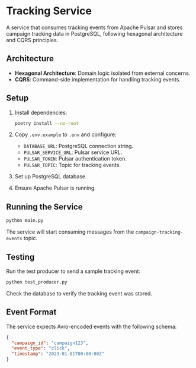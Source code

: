 # Tracking Service

A service that consumes tracking events from Apache Pulsar and stores campaign tracking data in PostgreSQL, following hexagonal architecture and CQRS principles.

## Architecture

- **Hexagonal Architecture**: Domain logic isolated from external concerns.
- **CQRS**: Command-side implementation for handling tracking events.

## Setup

1. Install dependencies:
   ```bash
   poetry install --no-root
   ```

2. Copy `.env.example` to `.env` and configure:
   - `DATABASE_URL`: PostgreSQL connection string.
   - `PULSAR_SERVICE_URL`: Pulsar service URL.
   - `PULSAR_TOKEN`: Pulsar authentication token.
   - `PULSAR_TOPIC`: Topic for tracking events.

3. Set up PostgreSQL database.

4. Ensure Apache Pulsar is running.

## Running the Service

```bash
python main.py
```

The service will start consuming messages from the `campaign-tracking-events` topic.

## Testing

Run the test producer to send a sample tracking event:

```bash
python test_producer.py
```

Check the database to verify the tracking event was stored.

## Event Format

The service expects Avro-encoded events with the following schema:

```json
{
  "campaign_id": "campaign123",
  "event_type": "click",
  "timestamp": "2023-01-01T00:00:00Z"
}